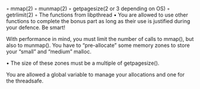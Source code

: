 ◦ mmap(2)
◦ munmap(2)
◦ getpagesize(2 or 3 depending on OS)
◦ getrlimit(2)
◦ The functions from libpthread
• You are allowed to use other functions to complete the bonus part as long as their use is justified during your defence. Be smart!    

With performance in mind, you must limit the number of calls to mmap(), but also to munmap(). You have to “pre-allocate” some memory zones to store your “small” and “medium” malloc.

• The size of these zones must be a multiple of getpagesize().

You are allowed a global variable to manage your allocations and one for the threadsafe.


